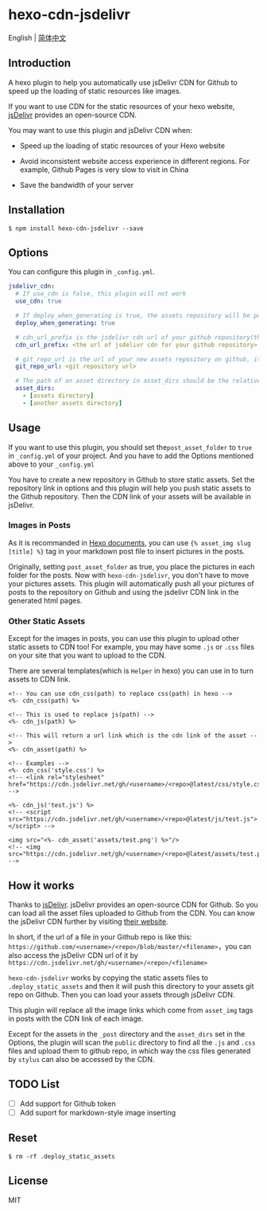 # hexo-cdn-jsdelivr

English | [简体中文](./readme-cn.md)

## Introduction

A hexo plugin to help you automatically use jsDelivr CDN for Github to speed up the loading of static resources like images.

If you want to use CDN for the static resources of your hexo website, [jsDelivr](https://www.jsdelivr.com/) provides an open-source CDN.

You may want to use this plugin and jsDelivr CDN when:

- Speed up the loading of static resources of your Hexo website
- Avoid inconsistent website access experience in different regions. For example, Github Pages is very slow to visit in China

- Save the bandwidth of your server

## Installation

```shell
$ npm install hexo-cdn-jsdelivr --save
```

## Options

You can configure this plugin in `_config.yml`.

```yaml
jsdelivr_cdn:
  # If use_cdn is false, this plugin will not work
  use_cdn: true 

  # If deploy_when_generating is true, the assets repository will be pushed to github every time you generate the hexo project using 'hexo g' command. If this flag is set false, the repository will be pushed when deploying. You can manually push the assets repository to github when generating by using 'hexo g cdn' command.
  deploy_when_generating: true

  # cdn_url_prefix is the jsdelivr cdn url of your github repository(the assets repository for static assets rather than the hexo project deployment repository), it should be like: https://cdn.jsdelivr.net/gh/<username for github>/<assets repo name>/
  cdn_url_prefix: <the url of jsdelivr cdn for your github repository>

  # git_repo_url is the url of your new assets repository on github, it should be like git@github.com:<username>/<repo>.git
  git_repo_url: <git repository url>

  # The path of an asset directory in asset_dirs should be the relative path to your hexo project directory, e.g. assets or source/assets or themes/<theme name>/assets. If you only want to use the cdn for the images in your posts, you can leave asset_dirs as empty
  asset_dirs:
    - [assets directory]
    - [another assets directory]
```

## Usage

If you want to use this plugin, you should set the`post_asset_folder` to `true` in `_config.yml` of your project. And you have to add the Options mentioned above to your `_config.yml`

You have to create a new repository in Github to store static assets. Set the repository link in options and this plugin will help you push static assets to the Github repository. Then the CDN link of your assets will be available in jsDelivr.

### Images in Posts

As it is recommanded in [Hexo documents](https://hexo.io/docs/asset-folders), you can use `{% asset_img slug [title] %}` tag in your markdown post file to insert pictures in the posts.

Originally, setting `post_asset_folder` as true, you place the pictures in each folder for the posts. Now with `hexo-cdn-jsdelivr`, you don't have to move your pictures assets. This plugin will automatically push all your pictures of posts to the repository on Github and using the jsdelivr CDN link in the generated html pages.

### Other Static Assets

Except for the images in posts, you can use this plugin to upload other static assets to CDN too! For example, you may have some `.js` or `.css` files on your site that you want to upload to the CDN.

There are several templates(which is `Helper` in hexo) you can use in to turn assets to CDN link.

```ejs
<!-- You can use cdn_css(path) to replace css(path) in hexo -->
<%- cdn_css(path) %>

<!-- This is used to replace js(path) -->
<%- cdn_js(path) %>

<!-- This will return a url link which is the cdn link of the asset -->
<%- cdn_asset(path) %>

<!-- Examples -->
<%- cdn_css('style.css') %>
<!-- <link rel="stylesheet" href="https://cdn.jsdelivr.net/gh/<username>/<repo>@latest/css/style.css"> -->

<%- cdn_js('test.js') %>
<!-- <script src="https://cdn.jsdelivr.net/gh/<username>/<repo>@latest/js/test.js"></script> -->

<img src="<%- cdn_asset('assets/test.png') %>"/>
<!-- <img src="https://cdn.jsdelivr.net/gh/<username>/<repo>@latest/assets/test.png"/>  -->
```

## How it works

Thanks to  [jsDelivr](https://www.jsdelivr.com). jsDelivr  provides an open-source CDN for Github. So you can load all the asset files uploaded to Github from the CDN. You can know the jsDelivr CDN further by visiting [their website](https://www.jsdelivr.com/features).

In short, if the url of a file in your Github repo is like this: `https://github.com/<username>/<repo>/blob/master/<filename>`，you can also access the jsDelivr CDN url of it by `https://cdn.jsdelivr.net/gh/<username>/<repo>/<filename>`

`hexo-cdn-jsdelivr` works by copying the static assets files to `.deploy_static_assets` and then it will push this directory to your assets git repo on Github. Then you can load your assets through jsDelivr CDN.

This plugin will replace all the image links which come from `asset_img` tags in posts with the CDN link of each image. 

Except for the assets in the `_post` directory and the `asset_dirs` set in the Options, the plugin will scan the `public` directory to find all the `.js` and `.css` files and upload them to github repo, in which way the css files generated by `stylus` can also be accessed by the CDN.

## TODO List

- [ ] Add support for Github token
- [ ] Add suport for markdown-style image inserting

## Reset

```
$ rm -rf .deploy_static_assets
```

## License

MIT
